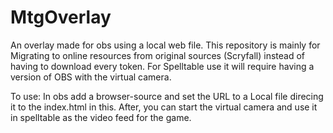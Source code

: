 # MtgOverlay
An overlay made for obs using a local web file. This repository is mainly for Migrating to online resources from original sources (Scryfall) instead of having to download every token.
For Spelltable use it will require having a version of OBS with the virtual camera.

To use:
In obs add a browser-source and set the URL to a Local file direcing it to the index.html in this. After, you can start the virtual camera and use it in spelltable as the video feed for the game.
